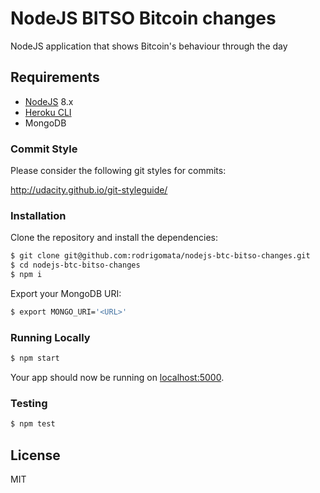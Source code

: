 # NodeJS BITSO Bitcoin changes
NodeJS application that shows Bitcoin's behaviour through the day

## Requirements

- [NodeJS](http://nodejs.org/) 8.x
- [Heroku CLI](https://cli.heroku.com/)
- MongoDB

### Commit Style

Please consider the following git styles for commits:

http://udacity.github.io/git-styleguide/

### Installation

Clone the repository and install the dependencies:

```sh
$ git clone git@github.com:rodrigomata/nodejs-btc-bitso-changes.git
$ cd nodejs-btc-bitso-changes
$ npm i
```

Export your MongoDB URI:

```sh
$ export MONGO_URI='<URL>'
```

### Running Locally

```sh
$ npm start
```

Your app should now be running on [localhost:5000](http://localhost:5000/).

### Testing

```sh
$ npm test
```

## License

MIT
